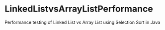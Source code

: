 # LinkedListvsArrayListPerformance
Performance testing of Linked List vs Array List using Selection Sort in Java
